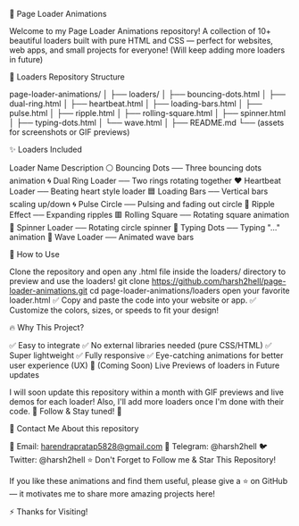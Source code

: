 🚀 Page Loader Animations

Welcome to my Page Loader Animations repository!
A collection of 10+ beautiful loaders built with pure HTML and CSS — perfect for websites, web apps, and small projects for everyone! (Will keep adding more loaders in future)

📁 Loaders Repository Structure

page-loader-animations/
│
├── loaders/
│    ├── bouncing-dots.html
│    ├── dual-ring.html
│    ├── heartbeat.html
│    ├── loading-bars.html
│    ├── pulse.html
│    ├── ripple.html
│    ├── rolling-square.html
│    ├── spinner.html
│    ├── typing-dots.html
│    └── wave.html
│
├── README.md
└── (assets for screenshots or GIF previews)


✨ Loaders Included

Loader Name	Description
⚪ Bouncing Dots ── Three bouncing dots animation
🌀 Dual Ring Loader	── Two rings rotating together
❤️ Heartbeat Loader ── Beating heart style loader
🟦 Loading Bars ── Vertical bars scaling up/down
🌀 Pulse Circle ── Pulsing and fading out circle
🌊 Ripple Effect ── Expanding ripples
🟥 Rolling Square ── Rotating square animation
🔵 Spinner Loader ── Rotating circle spinner
📝 Typing Dots ── Typing "..." animation
🌊 Wave Loader ── Animated wave bars

🚀 How to Use

Clone the repository and open any .html file inside the loaders/ directory to preview and use the loaders!
git clone https://github.com/harsh2hell/page-loader-animations.git
cd page-loader-animations/loaders
open your favorite loader.html
✅ Copy and paste the code into your website or app.
✅ Customize the colors, sizes, or speeds to fit your design!

🔥 Why This Project?

✅ Easy to integrate
✅ No external libraries needed (pure CSS/HTML)
✅ Super lightweight
✅ Fully responsive
✅ Eye-catching animations for better user experience (UX)
📸 (Coming Soon) Live Previews of loaders in Future updates

I will soon update this repository within a month with GIF previews and live demos for each loader! Also, I'll add more loaders once I'm done with their code. 🚀
Follow & Stay tuned! 📢

🤝 Contact Me About this repository

📩 Email: harendrapratap5828@gmail.com
📱 Telegram: @harsh2hell
🐦 Twitter: @harsh2hell
⭐ Don't Forget to Follow me & Star This Repository!

If you like these animations and find them useful, please give a ⭐ on GitHub — it motivates me to share more amazing projects here!

⚡ Thanks for Visiting!
